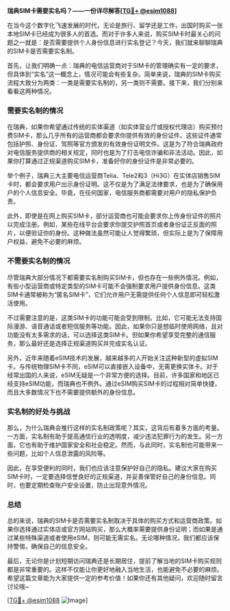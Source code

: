 **瑞典SIM卡需要实名吗？——一份详尽解答[[TG💪+ @esim1088](https://t.me/s/esim1088)]**

在当今这个数字化飞速发展的时代，无论是旅行、留学还是工作，出国时购买一张本地SIM卡已经成为很多人的首选。而对于许多人来说，购买SIM卡时最关心的问题之一就是：是否需要提供个人身份信息进行实名登记？今天，我们就来聊聊瑞典的SIM卡是否需要实名制。

首先，让我们明确一点：瑞典的电信运营商对于SIM卡的管理确实有一定的要求，但具体到“实名”这一概念上，情况可能会有些复杂。简单来说，瑞典的SIM卡购买流程大致分为两类：一类是需要实名制的，另一类则不需要。接下来，我们分别来看看这两种情况。

### 需要实名制的情况

在瑞典，如果你希望通过传统的实体渠道（如实体营业厅或授权代理店）购买预付费SIM卡，那么几乎所有的运营商都会要求你提供有效的身份证件。这些证件通常包括护照、身份证、驾照等官方颁发的有效身份证明文件。这是为了符合瑞典政府对电信服务提供商的相关规定，同时也是为了打击电信诈骗和非法活动。因此，如果你打算通过正规渠道购买SIM卡，准备好你的身份证件是非常必要的。

举个例子，瑞典三大主要电信运营商Telia、Tele2和3（Hi3G）在实体店销售SIM卡时，都会要求用户出示身份证明。这不仅是为了满足法律要求，也是为了确保用户的个人信息安全。毕竟，在任何国家，电信服务商都需要对用户的隐私保护负责。

此外，即使是在网上购买SIM卡，部分运营商也可能会要求你上传身份证件的照片以完成注册。例如，某些在线平台会要求你提交护照首页或者身份证正反面的照片，以便验证你的身份。这种做法虽然可能让人觉得繁琐，但实际上是为了保障用户权益，避免不必要的麻烦。

### 不需要实名制的情况

尽管瑞典大部分情况下都需要实名制购买SIM卡，但也存在一些例外情况。例如，有些小型运营商或特定类型的SIM卡可能不会强制要求用户提供身份信息。这类SIM卡通常被称为“匿名SIM卡”，它们允许用户无需提供任何个人信息即可轻松激活使用。

不过需要注意的是，这类SIM卡的功能可能会受到限制。比如，它可能无法支持国际漫游、语音通话或者短信服务等功能。因此，如果你只是想临时使用网络，且对功能没有太多需求的话，可以选择这类SIM卡。但如果你希望享受完整的通信服务，那么最好还是选择正规渠道购买并完成实名认证。

另外，近年来随着eSIM技术的发展，越来越多的人开始关注这种新型的虚拟SIM卡。与传统物理SIM卡不同，eSIM可以直接嵌入设备中，无需更换实体卡。对于经常出国的人来说，eSIM无疑是一个非常方便的选择。目前，许多国家和地区已经支持eSIM功能，而瑞典也不例外。通过eSIM购买SIM卡的过程相对简单快捷，而且大多数情况下也不需要提供额外的身份信息。

### 实名制的好处与挑战

那么，为什么瑞典会推行这样的实名制政策呢？其实，这背后有着多方面的考量。一方面，实名制有助于提高通信行业的透明度，减少违法犯罪行为的发生。另一方面，它也有助于维护国家安全和社会稳定。然而，与此同时，实名制也可能带来一些问题，比如个人信息泄露的风险等。

因此，在享受便利的同时，我们也应该注意保护好自己的隐私。建议大家在购买SIM卡时，一定要选择信誉良好的正规渠道，并妥善保管好自己的身份信息。同时，也要定期检查账户安全设置，防止出现意外情况。

### 总结

总的来说，瑞典的SIM卡是否需要实名制取决于具体的购买方式和运营商政策。如果你选择通过实体店或官方网站购买，那么大概率需要提供身份证明；而如果是通过某些特殊渠道或者使用eSIM，则可能无需实名。无论哪种情况，我们都应该保持警惕，确保自己的信息安全。

最后，无论你是计划短期访问瑞典还是长期居住，提前了解当地的SIM卡购买规则都是非常重要的。这样不仅能让你更好地融入当地生活，也能避免不必要的麻烦。希望这篇文章能为大家提供一定的参考价值！如果你还有其他疑问，欢迎随时留言讨论哦~

[[TG💪+ @esim1088](https://t.me/s/esim1088) ![Image](https://i.postimg.cc/4NQfJmqS/Snipaste-2025-05-13-00-14-12.png)]